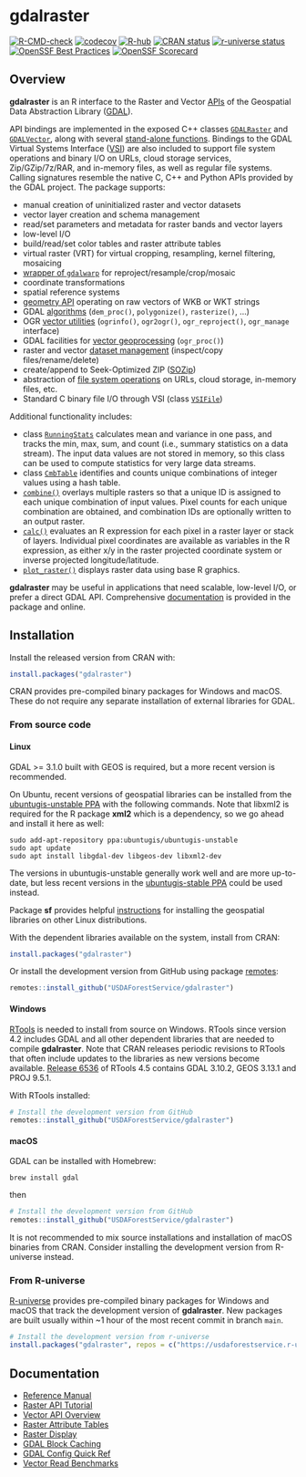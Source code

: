 
<!-- README.md is generated from README.Rmd. Please edit that file -->

# gdalraster

<!-- badges: start -->

[![R-CMD-check](https://github.com/USDAForestService/gdalraster/actions/workflows/R-CMD-check.yaml/badge.svg)](https://github.com/USDAForestService/gdalraster/actions/workflows/R-CMD-check.yaml)
[![codecov](https://codecov.io/gh/ctoney/gdalraster/branch/main/graph/badge.svg?token=MXIOPZQ2IU)](https://codecov.io/gh/ctoney/gdalraster)
[![R-hub](https://github.com/USDAForestService/gdalraster/actions/workflows/rhub.yaml/badge.svg)](https://github.com/USDAForestService/gdalraster/actions/workflows/rhub.yaml)
[![CRAN
status](https://www.r-pkg.org/badges/version/gdalraster)](https://CRAN.R-project.org/package=gdalraster)
[![r-universe
status](https://usdaforestservice.r-universe.dev/badges/gdalraster)](https://usdaforestservice.r-universe.dev/gdalraster)
[![OpenSSF Best
Practices](https://www.bestpractices.dev/projects/9382/badge)](https://www.bestpractices.dev/projects/9382)
[![OpenSSF
Scorecard](https://api.scorecard.dev/projects/github.com/USDAForestService/gdalraster/badge)](https://scorecard.dev/viewer/?uri=github.com/USDAForestService/gdalraster)
<!-- badges: end -->

## Overview

**gdalraster** is an R interface to the Raster and Vector
[APIs](https://gdal.org/en/stable/api/index.html) of the Geospatial Data
Abstraction Library ([GDAL](https://gdal.org/en/stable/)).

API bindings are implemented in the exposed C++ classes
[`GDALRaster`](https://usdaforestservice.github.io/gdalraster/reference/GDALRaster-class.html)
and
[`GDALVector`](https://usdaforestservice.github.io/gdalraster/reference/GDALVector-class.html),
along with several [stand-alone
functions](https://usdaforestservice.github.io/gdalraster/reference/index.html#stand-alone-functions).
Bindings to the GDAL Virtual Systems Interface
([VSI](https://gdal.org/en/stable/api/cpl.html#cpl-vsi-h)) are also
included to support file system operations and binary I/O on URLs, cloud
storage services, Zip/GZip/7z/RAR, and in-memory files, as well as
regular file systems. Calling signatures resemble the native C, C++ and
Python APIs provided by the GDAL project. The package supports:

- manual creation of uninitialized raster and vector datasets
- vector layer creation and schema management
- read/set parameters and metadata for raster bands and vector layers
- low-level I/O
- build/read/set color tables and raster attribute tables
- virtual raster (VRT) for virtual cropping, resampling, kernel
  filtering, mosaicing
- [wrapper of
  `gdalwarp`](https://usdaforestservice.github.io/gdalraster/reference/warp.html)
  for reproject/resample/crop/mosaic
- coordinate transformations
- spatial reference systems
- [geometry
  API](https://usdaforestservice.github.io/gdalraster/reference/index.html#geometry)
  operating on raw vectors of WKB or WKT strings
- GDAL
  [algorithms](https://usdaforestservice.github.io/gdalraster/reference/index.html#algorithms)
  (`dem_proc()`, `polygonize()`, `rasterize()`, …)
- OGR [vector
  utilities](https://usdaforestservice.github.io/gdalraster/reference/index.html#ogr-vector-utilities)
  (`ogrinfo()`, `ogr2ogr()`, `ogr_reproject()`, `ogr_manage` interface)
- GDAL facilities for [vector
  geoprocessing](https://usdaforestservice.github.io/gdalraster/reference/ogr_proc.html)
  (`ogr_proc()`)
- raster and vector [dataset
  management](https://usdaforestservice.github.io/gdalraster/reference/index.html#data-management)
  (inspect/copy files/rename/delete)
- create/append to Seek-Optimized ZIP
  ([SOZip](https://github.com/sozip/sozip-spec))
- abstraction of [file system
  operations](https://usdaforestservice.github.io/gdalraster/reference/index.html#virtual-file-systems)
  on URLs, cloud storage, in-memory files, etc.
- Standard C binary file I/O through VSI (class
  [`VSIFile`](https://usdaforestservice.github.io/gdalraster/reference/VSIFile-class.html))

Additional functionality includes:

- class
  [`RunningStats`](https://usdaforestservice.github.io/gdalraster/reference/RunningStats-class.html)
  calculates mean and variance in one pass, and tracks the min, max,
  sum, and count (i.e., summary statistics on a data stream). The input
  data values are not stored in memory, so this class can be used to
  compute statistics for very large data streams.
- class
  [`CmbTable`](https://usdaforestservice.github.io/gdalraster/reference/CmbTable-class.html)
  identifies and counts unique combinations of integer values using a
  hash table.
- [`combine()`](https://usdaforestservice.github.io/gdalraster/reference/combine.html)
  overlays multiple rasters so that a unique ID is assigned to each
  unique combination of input values. Pixel counts for each unique
  combination are obtained, and combination IDs are optionally written
  to an output raster.
- [`calc()`](https://usdaforestservice.github.io/gdalraster/reference/calc.html)
  evaluates an R expression for each pixel in a raster layer or stack of
  layers. Individual pixel coordinates are available as variables in the
  R expression, as either x/y in the raster projected coordinate system
  or inverse projected longitude/latitude.
- [`plot_raster()`](https://usdaforestservice.github.io/gdalraster/reference/plot_raster.html)
  displays raster data using base R graphics.

**gdalraster** may be useful in applications that need scalable,
low-level I/O, or prefer a direct GDAL API. Comprehensive
[documentation](#documentation) is provided in the package and online.

## Installation

Install the released version from CRAN with:

``` r
install.packages("gdalraster")
```

CRAN provides pre-compiled binary packages for Windows and macOS. These
do not require any separate installation of external libraries for GDAL.

### From source code

#### Linux

GDAL \>= 3.1.0 built with GEOS is required, but a more recent version is
recommended.

On Ubuntu, recent versions of geospatial libraries can be installed from
the [ubuntugis-unstable
PPA](https://launchpad.net/~ubuntugis/+archive/ubuntu/ubuntugis-unstable)
with the following commands. Note that libxml2 is required for the R
package **xml2** which is a dependency, so we go ahead and install it
here as well:

    sudo add-apt-repository ppa:ubuntugis/ubuntugis-unstable
    sudo apt update
    sudo apt install libgdal-dev libgeos-dev libxml2-dev

The versions in ubuntugis-unstable generally work well and are more
up-to-date, but less recent versions in the [ubuntugis-stable
PPA](https://launchpad.net/~ubuntugis/+archive/ubuntu/ppa) could be used
instead.

Package **sf** provides helpful
[instructions](https://github.com/r-spatial/sf#linux) for installing the
geospatial libraries on other Linux distributions.

With the dependent libraries available on the system, install from CRAN:

``` r
install.packages("gdalraster")
```

Or install the development version from GitHub using package
[remotes](https://remotes.r-lib.org/):

``` r
remotes::install_github("USDAForestService/gdalraster")
```

#### Windows

[RTools](https://cran.r-project.org/bin/windows/Rtools/) is needed to
install from source on Windows. RTools since version 4.2 includes GDAL
and all other dependent libraries that are needed to compile
**gdalraster**. Note that CRAN releases periodic revisions to RTools
that often include updates to the libraries as new versions become
available. [Release
6536](https://cran.r-project.org/bin/windows/Rtools/rtools45/rtools.html)
of RTools 4.5 contains GDAL 3.10.2, GEOS 3.13.1 and PROJ 9.5.1.

With RTools installed:

``` r
# Install the development version from GitHub
remotes::install_github("USDAForestService/gdalraster")
```

#### macOS

GDAL can be installed with Homebrew:

    brew install gdal

then

``` r
# Install the development version from GitHub
remotes::install_github("USDAForestService/gdalraster")
```

It is not recommended to mix source installations and installation of
macOS binaries from CRAN. Consider installing the development version
from R-universe instead.

### From R-universe

[R-universe](https://usdaforestservice.r-universe.dev/gdalraster)
provides pre-compiled binary packages for Windows and macOS that track
the development version of **gdalraster**. New packages are built
usually within ~1 hour of the most recent commit in branch `main`.

``` r
# Install the development version from r-universe
install.packages("gdalraster", repos = c("https://usdaforestservice.r-universe.dev", "https://cran.r-project.org"))
```

## Documentation

- [Reference
  Manual](https://usdaforestservice.github.io/gdalraster/reference/)
- [Raster API
  Tutorial](https://usdaforestservice.github.io/gdalraster/articles/raster-api-tutorial.html)
- [Vector API
  Overview](https://usdaforestservice.github.io/gdalraster/articles/vector-api-overview.html)
- [Raster Attribute
  Tables](https://usdaforestservice.github.io/gdalraster/articles/raster-attribute-tables.html)
- [Raster
  Display](https://usdaforestservice.github.io/gdalraster/articles/raster-display.html)
- [GDAL Block
  Caching](https://usdaforestservice.github.io/gdalraster/articles/gdal-block-cache.html)
- [GDAL Config Quick
  Ref](https://usdaforestservice.github.io/gdalraster/articles/gdal-config-quick-ref.html)
- [Vector Read
  Benchmarks](https://usdaforestservice.github.io/gdalraster/articles/vector-read-benchmarks.html)
